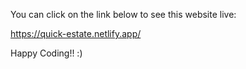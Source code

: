 You can click on the link below to see this website live:

https://quick-estate.netlify.app/

Happy Coding!! :)

